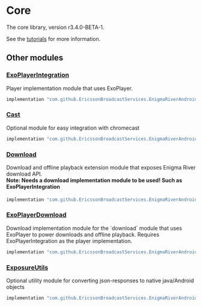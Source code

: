# Core

The core library, version r3.4.0-BETA-1.

See the [tutorials](tutorials/index.md) for more information.

## Other modules

### [ExoPlayerIntegration](https://github.com/EricssonBroadcastServices/EnigmaRiverAndroidExoPlayerIntegration/tree/r3.4.0-BETA-1)

<p>Player implementation module that uses ExoPlayer.</p>

```gradle
implementation "com.github.EricssonBroadcastServices.EnigmaRiverAndroid:exoplayerintegration:r3.4.0-BETA-1"
```

### [Cast](https://github.com/EricssonBroadcastServices/EnigmaRiverAndroidCast/tree/r3.4.0-BETA-1)

<p>Optional module for easy integration with chromecast</p>

```gradle
implementation "com.github.EricssonBroadcastServices.EnigmaRiverAndroid:cast:r3.4.0-BETA-1"
```

### [Download](https://github.com/EricssonBroadcastServices/EnigmaRiverAndroidDownload/tree/r3.4.0-BETA-1)

<p>Download and offline playback extension module that exposes Enigma River download API.</p>
<h4 style="margin-top: -1em">Note: Needs a download implementation module to be used! Such as ExoPlayerIntegration</h4>

```gradle
implementation "com.github.EricssonBroadcastServices.EnigmaRiverAndroid:download:r3.4.0-BETA-1"
```

### [ExoPlayerDownload](https://github.com/EricssonBroadcastServices/EnigmaRiverAndroidExoPlayerDownload/tree/r3.4.0-BETA-1)

<p>Download implementation module for the `download` module that uses ExoPlayer to power downloads and offline playback. Requires ExoPlayerIntegration as the player implementation.</p>

```gradle
implementation "com.github.EricssonBroadcastServices.EnigmaRiverAndroid:exoPlayerDownload:r3.4.0-BETA-1"
```

### [ExposureUtils](https://github.com/EricssonBroadcastServices/EnigmaRiverAndroidExposureUtils/tree/r3.4.0-BETA-1)

<p>Optional utility module for converting json-responses to native java/Android objects</p>

```gradle
implementation "com.github.EricssonBroadcastServices.EnigmaRiverAndroid:exposureUtils:r3.4.0-BETA-1"
```